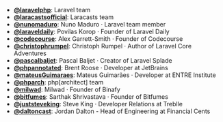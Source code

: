 - **[@laravelphp](https://www.youtube.com/@laravelphp)**: Laravel team
- **[@laracastsofficial](https://www.youtube.com/@Laracastsofficial)**: Laracasts team
- **[@nunomaduro](https://www.youtube.com/@nunomaduro)**: Nuno Maduro ‧ Laravel team member
- **[@laraveldaily](https://www.youtube.com/@LaravelDaily)**: Povilas Korop ‧ Founder of Laravel Daily
- **[@codecourse](https://www.youtube.com/@codecourse)**: Alex Garrett-Smith ‧ Founder of Codecourse
- **[@christophrumpel](https://www.youtube.com/@christophrumpel)**: Christoph Rumpel ‧ Author of Laravel Core Adventures
- **[@pascalbaljet](https://www.youtube.com/@PascalBaljet)**: Pascal Baljet ‧ Creator of Laravel Splade
- **[@phpannotated](https://www.youtube.com/@phpannotated)**: Brent Roose ‧ Developer at JetBrains
- **[@mateusGuimaraes](https://www.youtube.com/@MateusGuimaraes)**: Mateus Guimarães ‧ Developer at ENTRE Institute
- **[@phparch](https://www.youtube.com/@Phparch)**: php[architect] team
- **[@milwad](https://www.youtube.com/@milwad)**: Milwad ‧ Founder of Binafy
- **[@bitfumes](https://www.youtube.com/@Bitfumes)**: Sarthak Shrivastava ‧ Founder of Bitfumes
- **[@juststeveking](https://www.youtube.com/@JustSteveKing)**: Steve King ‧ Developer Relations at Treblle
- **[@daltoncast](https://www.youtube.com/@daltoncast)**: Jordan Dalton - Head of Engineering at Financial Cents
